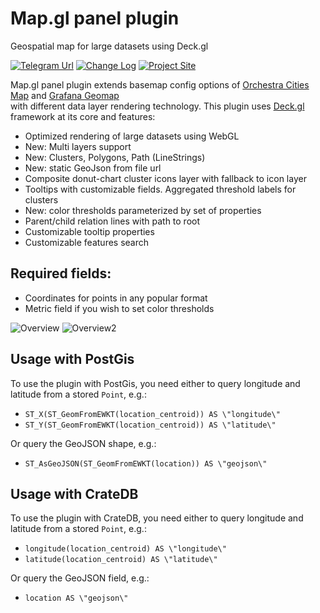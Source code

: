 # Map.gl panel plugin

Geospatial map for large datasets using Deck.gl

[![Telegram Url](https://img.shields.io/badge/Telegram-chat-blue?logo=telegram)](https://t.me/grafanista)
[![Change Log](https://img.shields.io/badge/Change-log-blue.svg?style=flat)](https://github.com/vaduga/mapgl-community/blob/main/CHANGELOG.md)
[![Project Site](https://img.shields.io/badge/Project-site-red)](https://mapgl.org)

Map.gl panel plugin extends basemap config options of
[Orchestra Cities Map](https://grafana.com/grafana/plugins/orchestracities-map-panel/)
and [Grafana Geomap](https://grafana.com/docs/grafana/latest/visualizations/geomap/)   
with different data layer rendering technology. 
This plugin uses [Deck.gl](https://deck.gl/) framework at its core and features:

* Optimized rendering of large datasets using WebGL
* New: Multi layers support
* New: Clusters, Polygons, Path (LineStrings)
* New: static GeoJson from file url
* Composite donut-chart cluster icons layer with fallback to icon layer
* Tooltips with customizable fields. Aggregated threshold labels for clusters 
* New: color thresholds parameterized by set of properties 
* Parent/child relation lines with path to root
* Customizable tooltip properties 
* Customizable features search 

## Required fields: 
* Coordinates for points in any popular format
* Metric field if you wish to set color thresholds

![Overview](https://mapgl.org/img/screenshot1.png)
![Overview2](https://mapgl.org/img/screenshot2.png)

## Usage with PostGis

To use the plugin with PostGis, you need either to query longitude and latitude from a stored `Point`, e.g.:
* `ST_X(ST_GeomFromEWKT(location_centroid)) AS \"longitude\"`
* `ST_Y(ST_GeomFromEWKT(location_centroid)) AS \"latitude\"`

Or query the GeoJSON shape, e.g.:
* `ST_AsGeoJSON(ST_GeomFromEWKT(location)) AS \"geojson\"`

## Usage with CrateDB

To use the plugin with CrateDB, you need either to query longitude and latitude from a stored `Point`, e.g.:
* `longitude(location_centroid) AS \"longitude\"`
* `latitude(location_centroid) AS \"latitude\"`

Or query the GeoJSON field, e.g.:
* `location AS \"geojson\"`
